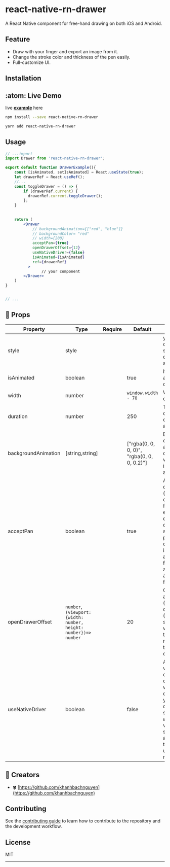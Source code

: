 # react-native-rn-drawer
A React Native component for free-hand drawing on both iOS and Android.
## Feature
+ Draw with your finger and export an image from it.
+ Change the stroke color and thickness of the pen easily.
+ Full-customize UI.
## Installation

## :atom: Live Demo
live [**example**](https://codesandbox.io/s/condescending-dust-fr1y7e?file=/src/App.js) here

```sh
npm install --save react-native-rn-drawer

yarn add react-native-rn-drawer
```

## Usage

```jsx
// ...import
import Drawer from 'react-native-rn-drawer';

export default function DrawerExample(){
    const [isAnimated, setIsAnimated] = React.useState(true);
    let drawerRef = React.useRef();
    //...
    const toggleDrawer = () => {
        if (drawerRef.current) {
          drawerRef.current.toggleDrawer();
        };
    }
    
    
    return (
        <Drawer
            // backgroundAnimation={["red", "blue"]}
            // backgroundColor= "red"
            // width={200}
            acceptPan={true}
            openDrawerOffset={12}
            useNativeDriver={false}
            isAnimated={isAnimated}
            ref={drawerRef}
          >
                // your component
        </Drawer>
    )
}


// ...

```
## :star2: Props
| **Property** | **Type** | **Require** | **Default** | **Description** |
|-------------|------|-------|--------|--------------|
| style | style |  |  | you can change the style of drawer with style property |
| isAnimated | boolean |  | true | If true active animation drawer |
| width | number |  | `window.width - 70` | Width content drawer |
| duration | number |  | 250 |  The duration of the open/close animation |
| backgroundAnimation | [string,string] |  | ["rgba(0, 0, 0, 0)", "rgba(0, 0, 0, 0.2)"] | Background ouside animation combined with isAnimation . attribute |
| acceptPan | boolean |  | true  | Allow for drawer pan (on touch drag). Set to false to effectively disable the drawer while still allowing programmatic control. if isAnimated attribute = false, acceptPan auto set = false |
| openDrawerOffset | `number`, `(viewport: {width: number, height: number})=> number`  |  | 20 |Can either be a integer (pixel value) or decimal (ratio of screen width).Defines the right hand margin when the drawer is open.  |
|useNativeDriver | boolean |  | false | Animated values are only compatible with one driver so if you use native driver when starting an animation on a value, make sure every animation on that value also uses the native driver.| 

## :memo: Creators 
* :four_leaf_clover:  [https://github.com/khanhbachnguyen](https://github.com/khanhbachnguyen)

## Contributing

See the [contributing guide](CONTRIBUTING.md) to learn how to contribute to the repository and the development workflow.

## License

MIT

---
